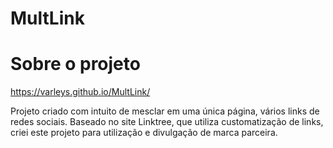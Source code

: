 # M u l t L i n k  


# Sobre o projeto

https://varleys.github.io/MultLink/

Projeto criado com intuito de mesclar em uma única página, vários links de redes sociais.
Baseado no site Linktree, que utiliza customatização de links, criei este projeto para utilização e divulgação de marca parceira.
